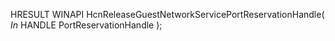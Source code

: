 HRESULT
WINAPI
HcnReleaseGuestNetworkServicePortReservationHandle(
    _In_ HANDLE PortReservationHandle
    );